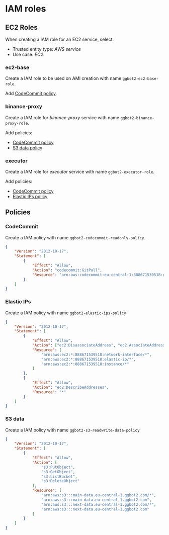 # IAM roles

## EC2 Roles

When creating a IAM role for an EC2 service, select:

-   Trusted entity type: _AWS service_
-   Use case: _EC2_.

### ec2-base

Create a IAM role to be used on AMI creation with name `ggbot2-ec2-base-role`.

Add [CodeCommit policy](#codecommit).

### binance-proxy

Create a IAM role for _binance-proxy_ service with name `ggbot2-binance-proxy-role`.

Add policies:

-   [CodeCommit policy](#codecommit)
-   [S3 data policy](#elastic-ips)

### executor

Create a IAM role for _executor_ service with name `ggbot2-executor-role`.

Add policies:

-   [CodeCommit policy](#codecommit)
-   [Elastic IPs policy](#s3-data)

## Policies

### CodeCommit

Create a IAM policy with name `ggbot2-codecommit-readonly-policy`.

```json
{
	"Version": "2012-10-17",
	"Statement": [
		{
			"Effect": "Allow",
			"Action": "codecommit:GitPull",
			"Resource": "arn:aws:codecommit:eu-central-1:888671539518:ggbot2-monorepo"
		}
	]
}
```

### Elastic IPs

Create a IAM policy with name `ggbot2-elastic-ips-policy`

```json
{
	"Version": "2012-10-17",
	"Statement": [
		{
			"Effect": "Allow",
			"Action": ["ec2:DisassociateAddress", "ec2:AssociateAddress"],
			"Resource": [
				"arn:aws:ec2:*:888671539518:network-interface/*",
				"arn:aws:ec2:*:888671539518:elastic-ip/*",
				"arn:aws:ec2:*:888671539518:instance/*"
			]
		},
		{
			"Effect": "Allow",
			"Action": "ec2:DescribeAddresses",
			"Resource": "*"
		}
	]
}
```

### S3 data

Create a IAM policy with name `ggbot2-s3-readwrite-data-policy`

```json
{
	"Version": "2012-10-17",
	"Statement": [
		{
			"Effect": "Allow",
			"Action": [
				"s3:PutObject",
				"s3:GetObject",
				"s3:ListBucket",
				"s3:DeleteObject"
			],
			"Resource": [
				"arn:aws:s3:::main-data.eu-central-1.ggbot2.com/*",
				"arn:aws:s3:::main-data.eu-central-1.ggbot2.com",
				"arn:aws:s3:::next-data.eu-central-1.ggbot2.com/*",
				"arn:aws:s3:::next-data.eu-central-1.ggbot2.com"
			]
		}
	]
}
```
